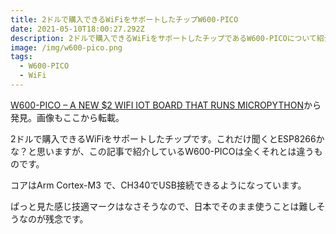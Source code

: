 ```yaml
---
title: 2ドルで購入できるWiFiをサポートしたチップW600-PICO
date: 2021-05-10T18:00:27.292Z
description: 2ドルで購入できるWiFiをサポートしたチップであるW600-PICOについて紹介します。
image: /img/w600-pico.png
tags:
  - W600-PICO
  - WiFi
---
```

[W600-PICO – A NEW $2 WIFI IOT BOARD THAT RUNS MICROPYTHON](https://www.electronics-lab.com/w600-pico-new-2-wifi-iot-board-runs-micropython/)から発見。画像もここから転載。

2ドルで購入できるWiFiをサポートしたチップです。これだけ聞くとESP8266かな？と思いますが、この記事で紹介しているW600-PICOは全くそれとは違うものです。

コアはArm Cortex-M3 で、CH340でUSB接続できるようになっています。

ぱっと見た感じ技適マークはなさそうなので、日本でそのまま使うことは難しそうなのが残念です。
